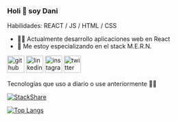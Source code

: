 ### Holi 👋 soy Dani

Habilidades: REACT / JS / HTML / CSS

- 👩‍💻 Actualmente desarrollo aplicaciones web en React 
- 🌱 Me estoy especializando en el stack M.E.R.N. 

[<img src='https://cdn.jsdelivr.net/npm/simple-icons@3.0.1/icons/github.svg' alt='github' height='40'>](https://github.com/danillano)
[<img src='https://cdn.jsdelivr.net/npm/simple-icons@3.0.1/icons/linkedin.svg' alt='linkedin' height='40'>](https://www.linkedin.com/in/daniela-llano/)
[<img src='https://cdn.jsdelivr.net/npm/simple-icons@3.0.1/icons/instagram.svg' alt='instagram' height='40'>](https://www.instagram.com/daaniillano/)
[<img src='https://cdn.jsdelivr.net/npm/simple-icons@3.0.1/icons/twitter.svg' alt='twitter' height='40'>](https://twitter.com/_danillano)  


Tecnologías que uso a diario o use anteriormente 👩‍💻

[![StackShare](http://img.shields.io/badge/tech-stack-0690fa.svg?style=flat)](https://stackshare.io/danillano97/my-stack)

[![Top Langs](https://github-readme-stats.vercel.app/api/top-langs/?username=DaniLlano&layout=compact&theme=tokyonight)](https://github.com/anuraghazra/github-readme-stats)
